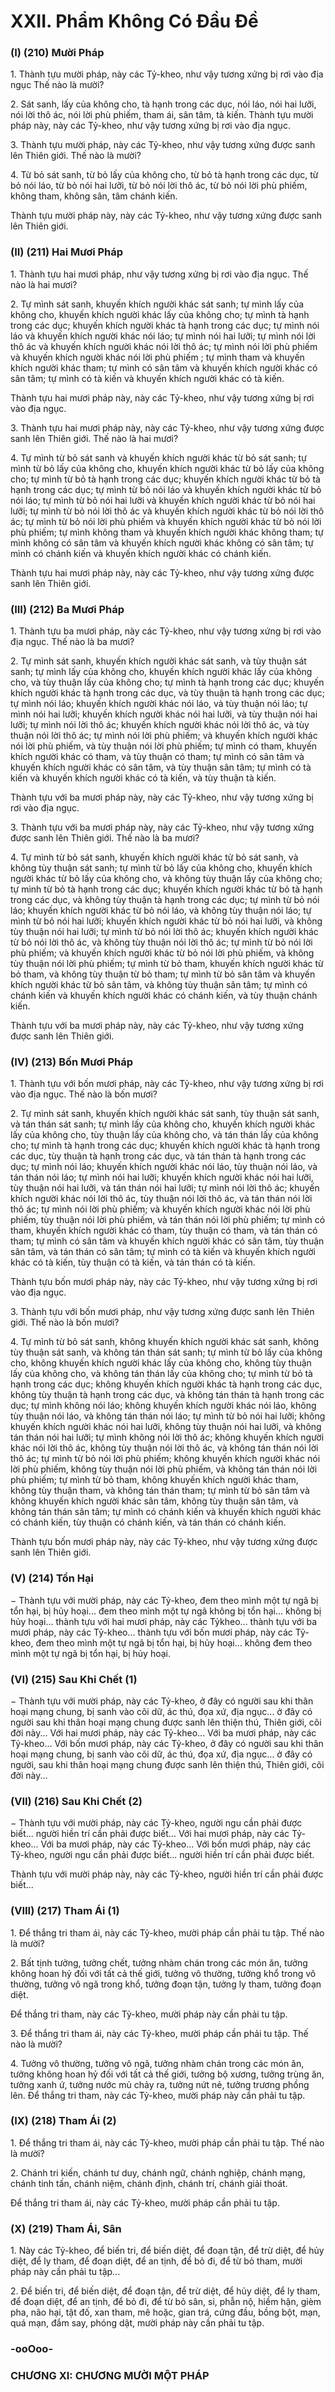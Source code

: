 # XXII. Phẩm Không Có Ðầu Ðề

### (I) (210) Mười Pháp

<!--pg-->
1\. Thành tựu mười pháp, này các Tỷ-kheo, như vậy tương xứng bị rơi vào địa ngục Thế nào là mười?

<!--pg-->
2\. Sát sanh, lấy của không cho, tà hạnh trong các dục, nói láo, nói hai lưỡi, nói lời thô ác, nói lời phù
phiếm, tham ái, sân tâm, tà kiến.
Thành tựu mười pháp này, này các Tỷ-kheo, như vậy tương xứng bị rơi vào địa ngục.

<!--pg-->
3\. Thành tựu mười pháp, này các Tỷ-kheo, như vậy tương xứng được sanh lên Thiên giới. Thế nào là
mười?

<!--pg-->
4\. Từ bỏ sát sanh, từ bỏ lấy của không cho, từ bỏ tà hạnh trong các dục, từ bỏ nói láo, từ bỏ nói hai lưỡi,
từ bỏ nói lời thô ác, từ bỏ nói lời phù phiếm, không tham, không sân, tâm chánh kiến.

Thành tựu mười pháp này, này các Tỷ-kheo, như vậy tương xứng được sanh lên Thiên giới.

### (II) (211) Hai Mươi Pháp

<!--pg-->
1\. Thành tựu hai mươi pháp, như vậy tương xứng bị rơi vào địa ngục. Thế nào là hai mươi?

<!--pg-->
2\. Tự mình sát sanh, khuyến khích người khác sát sanh; tự mình lấy của không cho, khuyến khích người
khác lấy của không cho; tự mình tà hạnh trong các dục; khuyến khích người khác tà hạnh trong các dục;
tự mình nói láo và khuyến khích người khác nói láo; tự mình nói hai lưỡi; tự mình nói lời thô ác và
khuyến khích người khác nói lời thô ác; tự mình nói lời phù phiếm và khuyến khích người khác nói lời
phù phiếm ; tự mình tham và khuyến khích người khác tham; tự mình có sân tâm và khuyến khích người
khác có sân tâm; tự mình có tà kiến và khuyến khích người khác có tà kiến.

Thành tựu hai mươi pháp này, này các Tỷ-kheo, như vậy tương xứng bị rơi vào địa ngục.

<!--pg-->
3\. Thành tựu hai mươi pháp này, này các Tỷ-kheo, như vậy tương xứng được sanh lên Thiên giới. Thế
nào là hai mươi?

<!--pg-->
4\. Tự mình từ bỏ sát sanh và khuyến khích người khác từ bỏ sát sanh; tự mình từ bỏ lấy của không cho,
khuyến khích người khác từ bỏ lấy của không cho; tự mình từ bỏ tà hạnh trong các dục; khuyến khích
người khác từ bỏ tà hạnh trong các dục; tự mình từ bỏ nói láo và khuyến khích người khác từ bỏ nói láo;
tự mình từ bỏ nói hai lưỡi và khuyến khích người khác từ bỏ nói hai lưỡi; tự mình từ bỏ nói lời thô ác và
khuyến khích người khác từ bỏ nói lời thô ác; tự mình từ bỏ nói lời phù phiếm và khuyến khích người
khác từ bỏ nói lời phù phiếm; tự mình không tham và khuyến khích người khác không tham; tự mình
không có sân tâm và khuyến khích người khác không có sân tâm; tự mình có chánh kiến và khuyến
khích người khác có chánh kiến.

Thành tựu hai mươi pháp này, này các Tỷ-kheo, như vậy tương xứng được sanh lên Thiên giới.

### (III) (212) Ba Mươi Pháp

<!--pg-->
1\. Thành tựu ba mươi pháp, này các Tỷ-kheo, như vậy tương xứng bị rơi vào địa ngục. Thế nào là ba
mươi?

<!--pg-->
2\. Tự mình sát sanh, khuyến khích người khác sát sanh, và tùy thuận sát sanh; tự mình lấy của không
cho, khuyến khích người khác lấy của không cho, và tùy thuận lấy của không cho; tự mình tà hạnh trong
các dục; khuyến khích người khác tà hạnh trong các dục, và tùy thuận tà hạnh trong các dục; tự mình nói
láo; khuyến khích người khác nói láo, và tùy thuận nói láo; tự mình nói hai lưỡi; khuyến khích người
khác nói hai lưỡi, và tùy thuận nói hai lưỡi; tự mình nói lời thô ác; khuyến khích người khác nói lời thô
ác, và tùy thuận nói lời thô ác; tự mình nói lời phù phiếm; và khuyến khích người khác nói lời phù
phiếm, và tùy thuận nói lời phù phiếm; tự mình có tham, khuyến khích người khác có tham, và tùy thuận
có tham; tự mình có sân tâm và khuyến khích người khác có sân tâm, và tùy thuận sân tâm; tự mình có
tà kiến và khuyến khích người khác có tà kiến, và tùy thuận tà kiến.

Thành tựu với ba mươi pháp này, này các Tỷ-kheo, như vậy tương xứng bị rơi vào địa ngục.

<!--pg-->
3\. Thành tựu với ba mươi pháp này, này các Tỷ-kheo, như vậy tương xứng được sanh lên Thiên giới.
Thế nào là ba mươi?

<!--pg-->
4\. Tự mình từ bỏ sát sanh, khuyến khích người khác từ bỏ sát sanh, và không tùy thuận sát sanh; tự mình
từ bỏ lấy của không cho, khuyến khích người khác từ bỏ lấy của không cho, và không tùy thuận lấy của
không cho; tự mình từ bỏ tà hạnh trong các dục; khuyến khích người khác từ bỏ tà hạnh trong các dục,
và không tùy thuận tà hạnh trong các dục; tự mình từ bỏ nói láo; khuyến khích người khác từ bỏ nói láo,
và không tùy thuận nói láo; tự mình từ bỏ nói hai lưỡi; khuyến khích người khác từ bỏ nói hai lưỡi, và
không tùy thuận nói hai lưỡi; tự mình từ bỏ nói lời thô ác; khuyến khích người khác từ bỏ nói lời thô ác,
và không tùy thuận nói lời thô ác; tự mình từ bỏ nói lời phù phiếm; và khuyến khích người khác từ bỏ
nói lời phù phiếm, và không tùy thuận nói lời phù phiếm; tự mình từ bỏ tham, khuyến khích người khác
từ bỏ tham, và không tùy thuận từ bỏ tham; tự mình từ bỏ sân tâm và khuyến khích người khác từ bỏ sân
tâm, và không tùy thuận sân tâm; tự mình có chánh kiến và khuyến khích người khác có chánh kiến, và
tùy thuận chánh kiến.

Thành tựu với ba mươi pháp này, này các Tỷ-kheo, như vậy tương xứng được sanh lên Thiên giới.

### (IV) (213) Bốn Mươi Pháp

<!--pg-->
1\. Thành tựu với bốn mươi pháp, này các Tỷ-kheo, như vậy tương xứng bị rơi vào địa ngục. Thế nào là
bốn mươi?

<!--pg-->
2\. Tự mình sát sanh, khuyến khích người khác sát sanh, tùy thuận sát sanh, và tán thán sát sanh; tự mình
lấy của không cho, khuyến khích người khác lấy của không cho, tùy thuận lấy của không cho, và tán
thán lấy của không cho; tự mình tà hạnh trong các dục; khuyến khích người khác tà hạnh trong các dục,
tùy thuận tà hạnh trong các dục, và tán thán tà hạnh trong các dục; tự mình nói láo; khuyến khích người
khác nói láo, tùy thuận nói láo, và tán thán nói láo; tự mình nói hai lưỡi; khuyến khích người khác nói
hai lưỡi, tùy thuận nói hai lưỡi, và tán thán nói hai lưỡi; tự mình nói lời thô ác; khuyến khích người khác
nói lời thô ác, tùy thuận nói lời thô ác, và tán thán nói lời thô ác; tự mình nói lời phù phiếm; và khuyến
khích người khác nói lời phù phiếm, tùy thuận nói lời phù phiếm, và tán thán nói lời phù phiếm; tự mình
có tham, khuyến khích người khác có tham, tùy thuận có tham, và tán thán có tham; tự mình có sân tâm
và khuyến khích người khác có sân tâm, tùy thuận sân tâm, và tán thán có sân tâm; tự mình có tà kiến và
khuyến khích người khác có tà kiến, tùy thuận có tà kiến, và tán thán có tà kiến.

Thành tựu bốn mươi pháp này, này các Tỷ-kheo, như vậy tương xứng bị rơi vào địa ngục.

<!--pg-->
3\. Thành tựu với bốn mươi pháp, như vậy tương xứng được sanh lên Thiên giới. Thế nào là bốn mươi?

<!--pg-->
4\. Tự mình từ bỏ sát sanh, không khuyến khích người khác sát sanh, không tùy thuận sát sanh, và không
tán thán sát sanh; tự mình từ bỏ lấy của không cho, không khuyến khích người khác lấy của không cho,
không tùy thuận lấy của không cho, và không tán thán lấy của không cho; tự mình từ bỏ tà hạnh trong
các dục; không khuyến khích người khác tà hạnh trong các dục, không tùy thuận tà hạnh trong các dục,
và không tán thán tà hạnh trong các dục; tự mình không nói láo; không khuyến khích người khác nói
láo, không tùy thuận nói láo, và không tán thán nói láo; tự mình từ bỏ nói hai lưỡi; không khuyến khích
người khác nói hai lưỡi, không tùy thuận nói hai lưỡi, và không tán thán nói hai lưỡi; tự mình không nói
lời thô ác; không khuyến khích người khác nói lời thô ác, không tùy thuận nói lời thô ác, và không tán
thán nói lời thô ác; tự mình từ bỏ nói lời phù phiếm; không khuyến khích người khác nói lời phù phiếm,
không tùy thuận nói lời phù phiếm, và không tán thán nói lời phù phiếm; tự mình từ bỏ tham, không
khuyến khích người khác tham, không tùy thuận tham, và không tán thán tham; tự mình từ bỏ sân tâm
và không khuyến khích người khác sân tâm, không tùy thuận sân tâm, và không tán thán sân tâm; tự
mình có chánh kiến và khuyến khích người khác có chánh kiến, tùy thuận có chánh kiến, và tán thán có
chánh kiến.

Thành tựu bốn mươi pháp này, này các Tỷ-kheo, như vậy tương xứng được sanh lên Thiên giới.

### (V) (214) Tổn Hại

− Thành tựu với mười pháp, này các Tỷ-kheo, đem theo mình một tự ngã bị tổn hại, bị hủy hoại... đem
theo mình một tự ngã không bị tổn hại... không bị hủy hoại... thành tựu với hai mươi pháp, này các Tỷkheo... thành tựu với ba mươi pháp, này các Tỷ-kheo... thành tựu với bốn mươi pháp, này các Tỷ-kheo,
đem theo mình một tự ngã bị tổn hại, bị hủy hoại... không đem theo mình một tự ngã bị tổn hại, bị hủy
hoại.

### (VI) (215) Sau Khi Chết (1)

− Thành tựu với mười pháp, này các Tỷ-kheo, ở đây có người sau khi thân hoại mạng chung, bị sanh vào
cõi dữ, ác thú, đọa xứ, địa ngục... ở đây có người sau khi thân hoại mạng chung được sanh lên thiện thú,
Thiên giới, cõi đời này... Với hai mươi pháp, này các Tỷ-kheo... Với ba mươi pháp, này các Tỷ-kheo...
Với bốn mươi pháp, này các Tỷ-kheo, ở đây có người sau khi thân hoại mạng chung, bị sanh vào cõi dữ,
ác thú, đọa xứ, địa ngục... ở đây có người, sau khi thân hoại mạng chung được sanh lên thiện thú, Thiên
giới, cõi đời này...

### (VII) (216) Sau Khi Chết (2)

− Thành tựu với mười pháp, này các Tỷ-kheo, người ngu cần phải được biết... người hiền trí cần phải
được biết... Với hai mươi pháp, này các Tỷ-kheo... Với ba mươi pháp, này các Tỷ-kheo... Với bốn mươi
pháp, này các Tỷ-kheo, người ngu cần phải được biết... người hiền trí cần phải được biết.

Thành tựu với mười pháp này, này các Tỷ-kheo, người hiền trí cần phải được biết...

### (VIII) (217) Tham Ái (1)

<!--pg-->
1\. Ðể thắng tri tham ái, này các Tỷ-kheo, mười pháp cần phải tu tập. Thế nào là mười?

<!--pg-->
2\. Bất tịnh tưởng, tưởng chết, tưởng nhàm chán trong các món ăn, tưởng không hoan hỷ đối với tất cả
thế giới, tưởng vô thường, tưởng khổ trong vô thường, tưởng vô ngã trong khổ, tưởng đoạn tận, tưởng ly
tham, tưởng đoạn diệt.

Ðể thắng tri tham, này các Tỷ-kheo, mười pháp này cần phải tu tập.

<!--pg-->
3\. Ðể thắng tri tham ái, này các Tỷ-kheo, mười pháp cần phải tu tập. Thế nào là mười?

<!--pg-->
4\. Tưởng vô thường, tưởng vô ngã, tưởng nhàm chán trong các món ăn, tưởng không hoan hỷ đối với tất
cả thế giới, tưởng bộ xương, tưởng trùng ăn, tưởng xanh ứ, tưởng nước mủ chảy ra, tưởng nứt nẻ, tưởng
trương phồng lên.
Ðể thắng tri tham, này các Tỷ-kheo, mười pháp này cần phải tu tập.

### (IX) (218) Tham Ái (2)

<!--pg-->
1\. Ðể thắng tri tham ái, này các Tỷ-kheo, mười pháp cần phải tu tập. Thế nào là mười?

<!--pg-->
2\. Chánh tri kiến, chánh tư duy, chánh ngữ, chánh nghiệp, chánh mạng, chánh tinh tấn, chánh niệm,
chánh định, chánh trí, chánh giải thoát.

Ðể thắng tri tham ái, này các Tỷ-kheo, mười pháp cần phải tu tập.

### (X) (219) Tham Ái, Sân

<!--pg-->
1\. Này các Tỷ-kheo, để biến tri, để biến diệt, để đoạn tận, để trừ diệt, để hủy diệt, để ly tham, để đoạn
diệt, để an tịnh, để bỏ đi, để từ bỏ tham, mười pháp này cần phải tu tập...

<!--pg-->
2\. Ðể biến tri, để biến diệt, để đoạn tận, để trừ diệt, để hủy diệt, để ly tham, để đoạn diệt, để an tịnh, để
bỏ đi, để từ bỏ sân, si, phẫn nộ, hiềm hận, gièm pha, não hại, tật đố, xan tham, mê hoặc, gian trá, cứng
đầu, bồng bột, mạn, quá mạn, đắm say, phóng dật, mười pháp này cần phải tu tập.

### -ooOoo-
### CHƯƠNG XI: CHƯƠNG MƯỜI MỘT PHÁP

